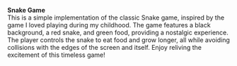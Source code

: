 

**Snake Game**  
This is a simple implementation of the classic Snake game, inspired by the game I loved playing during my childhood. The game features a black background, a red snake, and green food, providing a nostalgic experience. The player controls the snake to eat food and grow longer, all while avoiding collisions with the edges of the screen and itself. Enjoy reliving the excitement of this timeless game!

